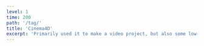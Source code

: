 ```yaml
---
level: 1
time: 200
path: '/tag/'
title: 'Cinema4D'
excerpt: 'Primarily used it to make a video project, but also some low-poly creations.'
---
```

